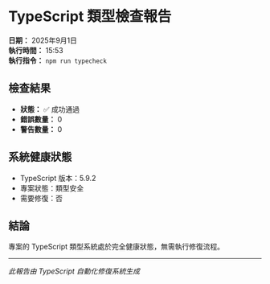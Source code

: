 # TypeScript 類型檢查報告

**日期：** 2025年9月1日  
**執行時間：** 15:53  
**執行指令：** `npm run typecheck`

## 檢查結果

- **狀態：** ✅ 成功通過
- **錯誤數量：** 0
- **警告數量：** 0

## 系統健康狀態

- TypeScript 版本：5.9.2
- 專案狀態：類型安全
- 需要修復：否

## 結論

專案的 TypeScript 類型系統處於完全健康狀態，無需執行修復流程。

---

_此報告由 TypeScript 自動化修復系統生成_
